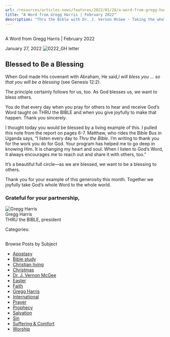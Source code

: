 ```yaml
---
url: /resources/articles-news/features/2022/01/28/a-word-from-gregg-harris-february-2022
title: "A Word from Gregg Harris | February 2022"
description: "Thru the Bible with Dr. J. Vernon McGee - Taking the whole Word to the whole world"
---
```







## 
 A Word from Gregg Harris | February 2022


January 27, 2022
![](https://ttb.org/images/default-source/features-and-news/0222_gh-letter669fb67c-d501-44eb-b0fe-de24af1b9cd1.jpg?sfvrsn=6221816_1 "0222_GH letter")




## Blessed to Be a Blessing

When God made His covenant with Abraham, He said,*I will bless you … so that you will be a blessing* (see Genesis 12:2).

The principle certainly follows for us, too. As God blesses us, we want to bless others. 

You do that every day when you pray for others to hear and receive God’s Word taught on THRU the BIBLE and when you give joyfully to make that happen. Thank you sincerely.

I thought today you would be blessed by a living example of this. I pulled this note from the report on pages 6-7. Matthew, who rides the Bible Bus in Uganda says, “I listen every day to *Thru the Bible*. I’m writing to thank you for the work you do for God. Your program has helped me to go deep in knowing Him. It is changing my heart and soul. When I listen to God’s Word, it always encourages me to reach out and share it with others, too.” 

It’s a beautiful full circle—as we are blessed, we want to be a blessing to others. 

Thank you for your example of this generosity this month. Together we joyfully take God’s whole Word to the whole world.  

### Grateful for your partnership,

![Gregg Harris ](/images/default-source/default-album/gregg-harris.jpg?sfvrsn=38591e16_0 "Gregg Harris ")  
Gregg Harris  
THRU the BIBLE, president 



Categories: 









## 
 Browse Posts by Subject


* [Apostasy](/resources/articles-news/-in-tags/tags/Apostasy)
* [Bible study](/resources/articles-news/-in-tags/tags/Bible-study)
* [Christian living](/resources/articles-news/-in-tags/tags/Christian-living)
* [Christmas](/resources/articles-news/-in-tags/tags/Christmas)
* [Dr. J. Vernon McGee](/resources/articles-news/-in-tags/tags/Dr-J-Vernon-McGee)
* [Easter](/resources/articles-news/-in-tags/tags/easter)
* [Faith](/resources/articles-news/-in-tags/tags/Faith)
* [Gregg Harris](/resources/articles-news/-in-tags/tags/Gregg-Harris)
* [International](/resources/articles-news/-in-tags/tags/International)
* [Prayer](/resources/articles-news/-in-tags/tags/prayer)
* [Prophecy](/resources/articles-news/-in-tags/tags/Prophecy)
* [Salvation](/resources/articles-news/-in-tags/tags/Salvation)
* [Sin](/resources/articles-news/-in-tags/tags/sin)
* [Suffering & Comfort](/resources/articles-news/-in-tags/tags/Suffering-Comfort)
* [Worship](/resources/articles-news/-in-tags/tags/worship)






